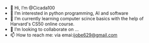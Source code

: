 - 👋 Hi, I’m @Cicada100
- 👀 I’m interested in python programming, AI and software
- 🌱 I’m currently learning computer scince basics with the help of Harvard's CS50 online course.
- 💞️ I’m looking to collaborate on ...
- 📫 How to reach me: via emai:ijobe629@gmail.com
<!---
Cicada100/Cicada100 is a ✨ special ✨ repository because its `README.md` (this file) appears on your GitHub profile.
You can click the Preview link to take a look at your changes.
--->
